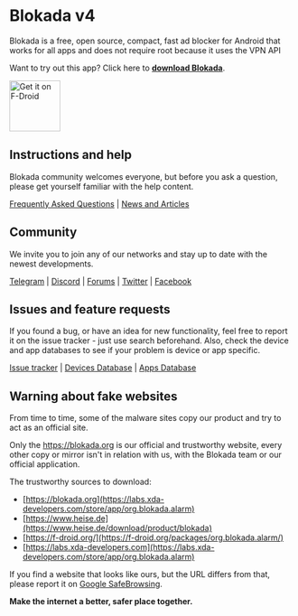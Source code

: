# Blokada v4

Blokada is a free, open source, compact, fast ad blocker for Android that works for all apps and does not require root because it uses the VPN API

Want to try out this app? Click here to **[download Blokada](http://go.blokada.org/download_section)**.

<a href="https://f-droid.org/packages/org.blokada.alarm/" target="_blank">
<img src="https://fdroid.gitlab.io/artwork/badge/get-it-on.png" alt="Get it on F-Droid" height="90"/></a>

## Instructions and help

Blokada community welcomes everyone, but before you ask a question, please get yourself familiar with the help content.

[Frequently Asked Questions](http://go.blokada.org/faq) | [News and Articles](http://go.blokada.org/blog)

## Community

We invite you to join any of our networks and stay up to date with the newest developments.

[Telegram](http://go.blokada.org/chat) | [Discord](https://www.discord.gg/xwVBpgQ) | [Forums](http://go.blokada.org/forum) | [Twitter](http://go.blokada.org/social_twitter) | [Facebook](http://go.blokada.org/social_facebook) 

## Issues and feature requests

If you found a bug, or have an idea for new functionality, feel free to report it on the issue tracker - just use search beforehand. Also, check the device and app databases to see if your problem is device or app specific.

[Issue tracker](http://go.blokada.org/issue) | [Devices Database](http://go.blokada.org/issue_device) | [Apps Database](http://go.blokada.org/issue_app)


## Warning about fake websites

From time to time, some of the malware sites copy our product and try to act as an official site.

Only the https://blokada.org is our official and trustworthy website, every other copy or mirror isn't in relation with us, with the Blokada team or our official application.

The trustworthy sources to download:
- [https://blokada.org](https://labs.xda-developers.com/store/app/org.blokada.alarm)
- [https://www.heise.de](https://www.heise.de/download/product/blokada)
- [https://f-droid.org/](https://f-droid.org/packages/org.blokada.alarm/)
- [https://labs.xda-developers.com](https://labs.xda-developers.com/store/app/org.blokada.alarm)

If you find a website that looks like ours, but the URL differs from that, please report it on [Google SafeBrowsing](https://safebrowsing.google.com/safebrowsing/report_phish/?hl=en).

**Make the internet a better, safer place together.**
